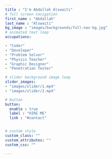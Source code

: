 ```yaml
---
title : "I'm Abdallah Alswaiti"
# full screen navigation
first_name : "Abdallah"
last_name : "Alswaiti"
bg_image : "images/backgrounds/full-nav-bg.jpg"
# animated text loop
occupations:

- "Coder"
- "Developer"
- "Problem Solver"
- "Physics Teacher"
- "Graphic Designer"
- "Penetration Tester"

# slider background image loop
slider_images:
- "images/slider/1.mp4"
- "images/slider/2.mp4"

# button
button:
  enable : true
  label : "HIRE ME"
  link : "#contact"


# custom style
custom_class: "" 
custom_attributes: "" 
custom_css: ""

---
```

